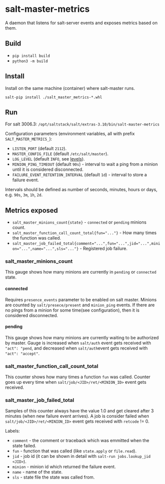 # salt-master-metrics
A daemon that listens for salt-server events and exposes metrics based on them.

## Build

* `pip install build`
* `python3 -m build`

## Install

Install on the same machine (container) where salt-master runs.

`salt-pip install ./salt_master_metrics-*.whl`

## Run

For salt 3006.3: `/opt/saltstack/salt/extras-3.10/bin/salt-master-metrics`

Configuration parameters (environment variables, all with prefix `SALT_MASTER_METRICS_`):

* `LISTEN_PORT` (default `2112`).
* `MASTER_CONFIG_FILE` (default `/etc/salt/master`).
* `LOG_LEVEL` (default `INFO`, see [levels](https://docs.python.org/3/library/logging.html#levels)).
* `MINION_PING_TIMEOUT` (default `90s`) - interval to wait a ping from a minion until it is considered disconnected.
* `FAILURE_EVENT_RETENTION_INTERVAL` (default `1d`) - interval to store a failure event.

Intervals should be defined as number of seconds, minutes, hours or days, e.g. `90s`, `3m`, `1h`, `2d`.

## Metrics exposed

* `salt_master_minions_count{state}` - `connected` or `pending` minions count.
* `salt_master_function_call_count_total{fun="..."}` - How many times the function was called.
* `salt_master_job_failed_total{comment="...",fun="...",jid="...",minion="...",name="...",sls="..."}` - Registered job failure.

### salt_master_minions_count

This gauge shows how many minions are currently in `pending` or `connected` state.

#### connected

Requires `presence_events` parameter to be enabled on salt master.
Minions are counted by `salt/presece/present` and `minion_ping` events. If there are no pings from a minion for some time(see configuration), then it is considered disconnected.

#### pending

This gauge shows how many minions are currently waiting to be authorized by master. Gauge is increased when `salt/auth` event gets received with `"act": "pend`, and decreased when `salt/auth`event gets received with `"act": "accept"`.

### salt_master_function_call_count_total

This counter shows how many times a function `fun` was called. Counter goes up every time when `salt/job/<JID>/ret/<MINION_ID>` event gets received.

### salt_master_job_failed_total

Samples of this counter always have the value 1.0 and get cleared after 3 minutes (when new failure event arrives). A job is consider failed when `salt/job/<JID>/ret/<MINION_ID>` event gets received with `retcode` != 0.

Labels:

* `comment` - the comment or traceback which was emmitted when the state failed.
* `fun` - function that was called (like `state.apply` or `file.read`).
* `jid` - job id (it can be shown in detail with `salt-run jobs.lookup_jid <JID>`).
* `minion` - minion id which returned the failure event.
* `name` - name of the state.
* `sls` - state file the state was called from.
